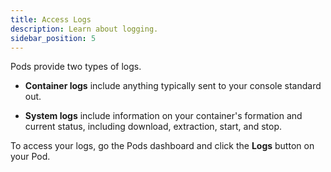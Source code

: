 ```yaml
---
title: Access Logs
description: Learn about logging.
sidebar_position: 5
---
```


Pods provide two types of logs.

- **Container logs** include anything typically sent to your console standard out.

- **System logs** include information on your container's formation and current status, including download, extraction, start, and stop.

To access your logs, go the Pods dashboard and click the **Logs** button on your Pod.